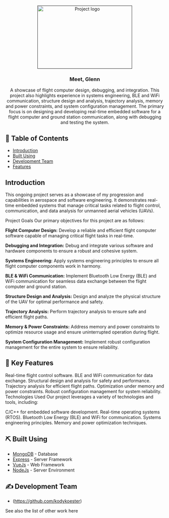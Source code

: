 <p align="center">
  <a href="" rel="noopener">
 <img width=300px height=200px src="" alt="Project logo"></a>
</p>

<h3 align="center">Meet, Glenn</h3>

<div align="center">
<a name = "about"></a>
A showcase of flight computer design, debugging, and integration. This project also highlights experience in systems engineering, BLE and WiFi communication, structure design and analysis, trajectory analysis, memory and power constraints, and system configuration management. The primary focus is on designing and developing real-time embedded software for a flight computer and ground station communication, along with debugging and testing the system.
</div>

## 📝 Table of Contents
- [Introduction](#introduction)
- [Built Using](#built_using)
- [Development Team](#designer)
- [Features](#features)



## Introduction <a name = "introduction"></a>
This ongoing project serves as a showcase of my progression and capabilities in aerospace and software engineering. It demonstrates real-time embedded systems that manage critical tasks related to flight control, communication, and data analysis for unmanned aerial vehicles (UAVs).

Project Goals
Our primary objectives for this project are as follows:

<strong>Flight Computer Design:</strong> Develop a reliable and efficient flight computer software capable of managing critical flight tasks in real-time.

<strong>Debugging and Integration:</strong> Debug and integrate various software and hardware components to ensure a robust and cohesive system.

<strong>Systems Engineering:</strong> Apply systems engineering principles to ensure all flight computer components work in harmony.

<strong>BLE & WiFi Communication:</strong> Implement Bluetooth Low Energy (BLE) and WiFi communication for seamless data exchange between the flight computer and ground station.

<strong>Structure Design and Analysis:</strong> Design and analyze the physical structure of the UAV for optimal performance and safety.

<strong>Trajectory Analysis:</strong> Perform trajectory analysis to ensure safe and efficient flight paths.

<strong>Memory & Power Constraints:</strong> Address memory and power constraints to optimize resource usage and ensure uninterrupted operation during flight.

<strong>System Configuration Management:</strong> Implement robust configuration management for the entire system to ensure reliability.

## 🎉 Key Features <a name = "features"></a>
Real-time flight control software.
BLE and WiFi communication for data exchange.
Structural design and analysis for safety and performance.
Trajectory analysis for efficient flight paths.
Optimization under memory and power constraints.
Robust configuration management for system reliability.
Technologies Used
Our project leverages a variety of technologies and tools, including:

C/C++ for embedded software development.
Real-time operating systems (RTOS).
Bluetooth Low Energy (BLE) and WiFi for communication.
Systems engineering principles.
Memory and power optimization techniques.

## ⛏️ Built Using <a name = "built_using"></a>
- [MongoDB](https://www.mongodb.com/) - Database
- [Express](https://expressjs.com/) - Server Framework
- [VueJs](https://vuejs.org/) - Web Framework
- [NodeJs](https://nodejs.org/en/) - Server Environment

## ✍️ Development Team <a name = "designer"></a>
- (https://github.com/kodykoester)

See also the list of other work here

